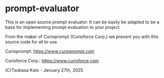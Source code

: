 # prompt-evaluator
This is an open source prompt evaluator.
It can be easily be adapted to be a base for implementing prompt evaluation to your project.

From the maker of Curioprompt (Curioforce Corp.) we present you with this source code for all to use.

Curioprompt: https://www.curioprompt.com

Curioforce Corp.: https://www.curioforce.com

(C)Tsubasa Kato - January 27th, 2025
